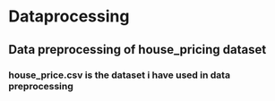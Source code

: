 # Dataprocessing
## Data preprocessing of house_pricing dataset
### house_price.csv is the dataset i have used in data preprocessing
